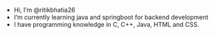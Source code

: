 - Hi, I’m @ritikbhatia26
- I’m currently learning java and springboot for backend development
- I have programming knowledge in C, C++, Java, HTML and CSS.

